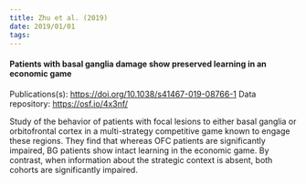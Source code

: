 ```yaml
---
title: Zhu et al. (2019)
date: 2019/01/01
tags:
---
```


#### Patients with basal ganglia damage show preserved learning in an economic game

Publications(s): https://doi.org/10.1038/s41467-019-08766-1
Data repository: https://osf.io/4x3nf/

Study of the behavior of patients with focal lesions to either basal ganglia or orbitofrontal cortex in a multi-strategy competitive game known to engage these regions. They find that whereas OFC patients are significantly impaired, BG patients show intact learning in the economic game. By contrast, when information about the strategic context is absent, both cohorts are significantly impaired.
